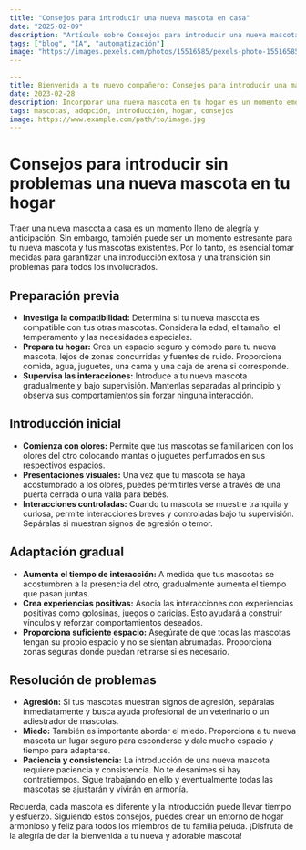 ```yaml
---
title: "Consejos para introducir una nueva mascota en casa"
date: "2025-02-09"
description: "Artículo sobre Consejos para introducir una nueva mascota en casa"
tags: ["blog", "IA", "automatización"]
image: "https://images.pexels.com/photos/15516585/pexels-photo-15516585.jpeg?auto=compress&cs=tinysrgb&h=350"
---
```


```yaml
---
title: Bienvenida a tu nuevo compañero: Consejos para introducir una mascota en casa
date: 2023-02-28
description: Incorporar una nueva mascota en tu hogar es un momento emocionante y desafiante. Descubre consejos esenciales para garantizar una transición sin problemas y un ambiente armonioso para todos.
tags: mascotas, adopción, introducción, hogar, consejos
image: https://www.example.com/path/to/image.jpg
---
```

# Consejos para introducir sin problemas una nueva mascota en tu hogar

Traer una nueva mascota a casa es un momento lleno de alegría y anticipación. Sin embargo, también puede ser un momento estresante para tu nueva mascota y tus mascotas existentes. Por lo tanto, es esencial tomar medidas para garantizar una introducción exitosa y una transición sin problemas para todos los involucrados.

## Preparación previa

* **Investiga la compatibilidad:** Determina si tu nueva mascota es compatible con tus otras mascotas. Considera la edad, el tamaño, el temperamento y las necesidades especiales.
* **Prepara tu hogar:** Crea un espacio seguro y cómodo para tu nueva mascota, lejos de zonas concurridas y fuentes de ruido. Proporciona comida, agua, juguetes, una cama y una caja de arena si corresponde.
* **Supervisa las interacciones:** Introduce a tu nueva mascota gradualmente y bajo supervisión. Mantenlas separadas al principio y observa sus comportamientos sin forzar ninguna interacción.

## Introducción inicial

* **Comienza con olores:** Permite que tus mascotas se familiaricen con los olores del otro colocando mantas o juguetes perfumados en sus respectivos espacios.
* **Presentaciones visuales:** Una vez que tu mascota se haya acostumbrado a los olores, puedes permitirles verse a través de una puerta cerrada o una valla para bebés.
* **Interacciones controladas:** Cuando tu mascota se muestre tranquila y curiosa, permite interacciones breves y controladas bajo tu supervisión. Sepáralas si muestran signos de agresión o temor.

## Adaptación gradual

* **Aumenta el tiempo de interacción:** A medida que tus mascotas se acostumbren a la presencia del otro, gradualmente aumenta el tiempo que pasan juntas.
* **Crea experiencias positivas:** Asocia las interacciones con experiencias positivas como golosinas, juegos o caricias. Esto ayudará a construir vínculos y reforzar comportamientos deseados.
* **Proporciona suficiente espacio:** Asegúrate de que todas las mascotas tengan su propio espacio y no se sientan abrumadas. Proporciona zonas seguras donde puedan retirarse si es necesario.

## Resolución de problemas

* **Agresión:** Si tus mascotas muestran signos de agresión, sepáralas inmediatamente y busca ayuda profesional de un veterinario o un adiestrador de mascotas.
* **Miedo:** También es importante abordar el miedo. Proporciona a tu nueva mascota un lugar seguro para esconderse y dale mucho espacio y tiempo para adaptarse.
* **Paciencia y consistencia:** La introducción de una nueva mascota requiere paciencia y consistencia. No te desanimes si hay contratiempos. Sigue trabajando en ello y eventualmente todas las mascotas se ajustarán y vivirán en armonía.

Recuerda, cada mascota es diferente y la introducción puede llevar tiempo y esfuerzo. Siguiendo estos consejos, puedes crear un entorno de hogar armonioso y feliz para todos los miembros de tu familia peluda. ¡Disfruta de la alegría de dar la bienvenida a tu nueva y adorable mascota!